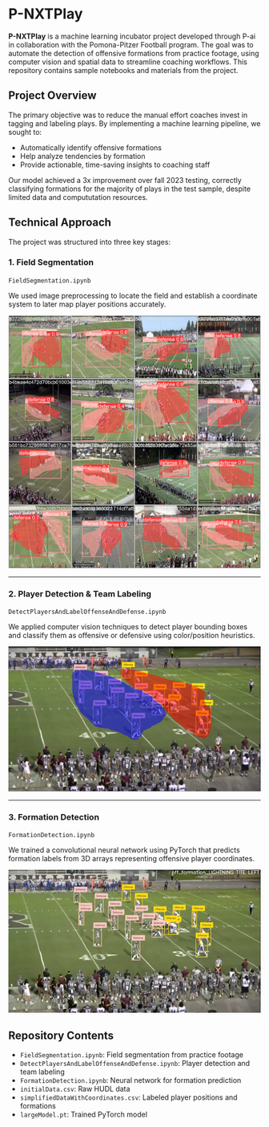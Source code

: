 # P-NXTPlay

**P-NXTPlay** is a machine learning incubator project developed through P-ai in collaboration with the Pomona-Pitzer Football program. The goal was to automate the detection of offensive formations from practice footage, using computer vision and spatial data to streamline coaching workflows. This repository contains sample notebooks and materials from the project.

## Project Overview

The primary objective was to reduce the manual effort coaches invest in tagging and labeling plays. By implementing a machine learning pipeline, we sought to:

- Automatically identify offensive formations
- Help analyze tendencies by formation
- Provide actionable, time-saving insights to coaching staff

Our model achieved a 3x improvement over fall 2023 testing, correctly classifying formations for the majority of plays in the test sample, despite limited data and compututation resources.

## Technical Approach

The project was structured into three key stages:

### 1. Field Segmentation

`FieldSegmentation.ipynb`

We used image preprocessing to locate the field and establish a coordinate system to later map player positions accurately.

![Field Segmentation](./images/Segmentation.png)

---

### 2. Player Detection & Team Labeling

`DetectPlayersAndLabelOffenseAndDefense.ipynb`

We applied computer vision techniques to detect player bounding boxes and classify them as offensive or defensive using color/position heuristics.

![Player Labeling](./images/Detection.png)

---

### 3. Formation Detection

`FormationDetection.ipynb`

We trained a convolutional neural network using PyTorch that predicts formation labels from 3D arrays representing offensive player coordinates.

![Output Sample](./images/Output.png)

## Repository Contents

- `FieldSegmentation.ipynb`: Field segmentation from practice footage  
- `DetectPlayersAndLabelOffenseAndDefense.ipynb`: Player detection and team labeling  
- `FormationDetection.ipynb`: Neural network for formation prediction  
- `initialData.csv`: Raw HUDL data  
- `simplifiedDataWithCoordinates.csv`: Labeled player positions and formations  
- `largeModel.pt`: Trained PyTorch model

